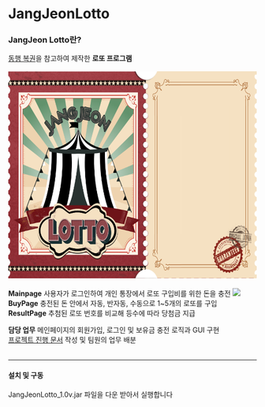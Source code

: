 # JangJeonLotto

### JangJeon Lotto란?
[동행 복권](https://dhlottery.co.kr/common.do?method=main)을 참고하여 제작한 **로또 프로그램**<br/><br/>
<img src="/resorces/images/Lotto-MainPage-Background.png" width="600px" height="420px" title="px(픽셀) 크기 설정" alt=""></img><br/><br/>
**Mainpage** 사용자가 로그인하여 개인 통장에서 로또 구입비를 위한 돈을 충전
<img src="https://img.shields.io/badge/this-6074EC?style=flat-square&logo=this&logoColor=white"/><br/>
**BuyPage** 충전된 돈 안에서 자동, 반자동, 수동으로 1~5개의 로또를 구입<br/>
**ResultPage** 추첨된 로또 번호를 비교해 등수에 따라 당첨금 지급<br/>

**담당 업무** 메인페이지의 회원가입, 로그인 및 보유금 충전 로직과 GUI 구현<br/>
  [프로젝트 진행 문서](https://docs.google.com/document/d/1PYKWKUhJ07bx7T7i6a_jzZ8LTlC0KKh0eLcHAyAJYJ4/edit?usp=sharing) 작성 및 팀원의 업무 배분<br/>
<br/>
***
#### 설치 및 구동
JangJeonLotto_1.0v.jar 파일을 다운 받아서 실행합니다
